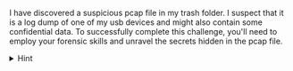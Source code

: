 I have discovered a suspicious pcap file in my trash folder. I suspect that it is a log dump of one of my usb devices and might also contain some confidential data. To successfully complete this challenge, you'll need to employ your forensic skills and unravel the secrets hidden in the pcap file.

<details><summary>Hint</summary> The USB Device turns out to be a Keyboard</details>